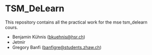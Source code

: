 # TSM_DeLearn
This repository contains all the practical work for the mse tsm_delearn cours.

- Benjamin Kühnis (bkuehnis@hsr.ch)
- Jetmir
- Gregory Banfi (banfigre@students.zhaw.ch)
